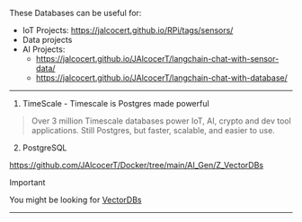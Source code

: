 These Databases can be useful for:

* IoT Projects: <https://jalcocert.github.io/RPi/tags/sensors/>
* Data projects 
* AI Projects: 
    * <https://jalcocert.github.io/JAlcocerT/langchain-chat-with-sensor-data/>
    * <https://jalcocert.github.io/JAlcocerT/langchain-chat-with-database/>
---

1. TimeScale - Timescale is Postgres made powerful

> Over 3 million Timescale databases power IoT, AI, crypto and dev tool applications. Still Postgres, but faster, scalable, and easier to use.

2. PostgreSQL

https://github.com/JAlcocerT/Docker/tree/main/AI_Gen/Z_VectorDBs


> [!IMPORTANT]
> You might be looking for [VectorDBs](https://github.com/JAlcocerT/Docker/tree/main/AI_Gen/Z_VectorDBs)

---